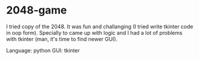 # 2048-game

I tried copy of the 2048. It was fun and challanging (I tried write tkinter code in oop form). Specially to came up with logic and I had a lot of problems with tkinter (man, it's time to find newer GUI).

Language: python
GUI: tkinter
